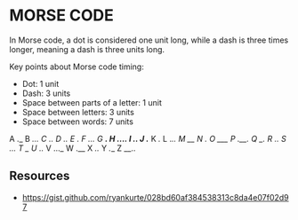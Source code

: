 # MORSE CODE

In Morse code, a dot is considered one unit long, while a dash is three times longer, meaning a dash is three units long.  

Key points about Morse code timing:

* Dot: 1 unit
* Dash: 3 units
* Space between parts of a letter: 1 unit
* Space between letters: 3 units
* Space between words: 7 units

A ._
B _...
C _._.
D _..
E .
F .._.
G __.
H ....
I ..
J .___
K _._
L ._..
M __
N _.
O ___
P .__.
Q __._
R ._.
S ...
T _
U .._
V ..._
W .__
X _.._
Y _.__
Z __..


## Resources

* https://gist.github.com/ryankurte/028bd60af384538313c8da4e07f02d97